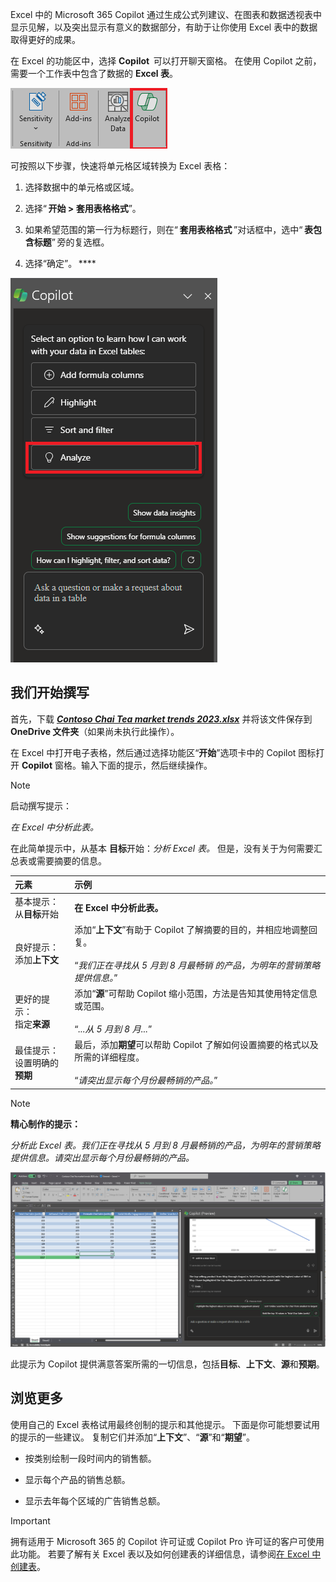 
Excel 中的 Microsoft 365 Copilot 通过生成公式列建议、在图表和数据透视表中显示见解，以及突出显示有意义的数据部分，有助于让你使用 Excel 表中的数据取得更好的成果。 

在 Excel 的功能区中，选择 **Copilot**  可以打开聊天窗格。 在使用 Copilot 之前，需要一个工作表中包含了数据的 **Excel 表**。 

![Excel 功能区中 Copilot 图标的屏幕截图。](../media/copilot-ribbon-excel.png)

可按照以下步骤，快速将单元格区域转换为 Excel 表格： 

1. 选择数据中的单元格或区域。

1. 选择“ **开始 > 套用表格格式**”。

1. 如果希望范围的第一行为标题行，则在“ **套用表格格式** ”对话框中，选中“ **表包含标题**” 旁的复选框。

1. 选择“确定”。 ****

![首次打开 Excel 中 Copilot 面板的屏幕截图。](../media/copilot-pane-Excel.png)

## 我们开始撰写

首先，下载 **_[Contoso Chai Tea market trends 2023.xlsx](https://go.microsoft.com/fwlink/?linkid=2268822)_** 并将该文件保存到 **OneDrive 文件夹**（如果尚未执行此操作）。

在 Excel 中打开电子表格，然后通过选择功能区“**开始**”选项卡中的 Copilot 图标打开 **Copilot** 窗格。输入下面的提示，然后继续操作。

> [!NOTE]
> 启动撰写提示：
>
> _在 Excel 中分析此表。_

在此简单提示中，从基本 **目标**开始：_分析 Excel 表。_ 但是，没有关于为何需要汇总表或需要摘要的信息。

| 元素 | 示例 |
| :------ | :------- |
| 基本提示： <br>从**目标**开始 | **在 Excel 中分析此表。** |
| 良好提示： <br>添加**上下文** | 添加“**上下文**”有助于 Copilot 了解摘要的目的，并相应地调整回复。<br><br>“_我们正在寻找从 5 月到 8 月最畅销 的产品，为明年的营销策略提供信息。_” |
| 更好的提示： <br>指定**来源** | 添加“**源**”可帮助 Copilot 缩小范围，方法是告知其使用特定信息或范围。<br><br>“_...从 5 月到 8 月..._” |
| 最佳提示： <br>设置明确的**预期** | 最后，添加**期望**可以帮助 Copilot 了解如何设置摘要的格式以及所需的详细程度。<br><br>“_请突出显示每个月份最畅销的产品。_” |

> [!NOTE]
> **精心制作的提示：**
>
> _分析此 Excel 表。我们正在寻找从 5 月到 8 月最畅销的产品，为明年的营销策略提供信息。请突出显示每个月份最畅销的产品。_

[![在 Excel 中使用 Copilot 创制提示的结果的屏幕截图。](../media/copilot-results-excel.png)](../media/copilot-results-excel.png#lightbox)

此提示为 Copilot 提供满意答案所需的一切信息，包括**目标**、**上下文**、**源**和**预期**。

## 浏览更多

使用自己的 Excel 表格试用最终创制的提示和其他提示。 下面是你可能想要试用的提示的一些建议。 复制它们并添加“**上下文**”、“**源**”和“**期望**”。  

- 按类别绘制一段时间内的销售额。

- 显示每个产品的销售总额。

- 显示去年每个区域的广告销售总额。

> [!IMPORTANT]
> 拥有适用于 Microsoft 365 的 Copilot 许可证或 Copilot Pro 许可证的客户可使用此功能。 若要了解有关 Excel 表以及如何创建表的详细信息，请参阅[在 Excel 中创建表](https://support.microsoft.com/office/bf0ce08b-d012-42ec-8ecf-a2259c9faf3f)。 